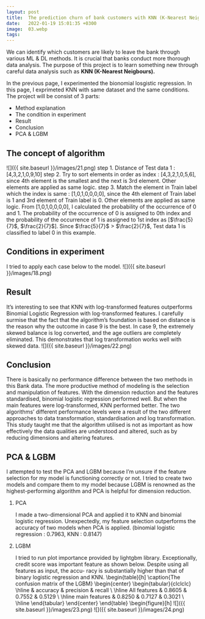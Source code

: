 ```yaml
---
layout: post
title:  The prediction churn of bank customers with KNN (K-Nearest Neigbours)
date:   2022-01-19 15:01:35 +0300
image:  03.webp
tags:   
---
```

We can identify which customers are likely to leave the bank through various ML & DL methods. It is crucial that banks conduct more thorough data analysis. The purpose of this project is to learn something new through careful data analysis such as __KNN (K-Nearest Neigbours).__

In the previous page, I experimented the bionomial losgistic regression. In this page, I exprimeted KNN with same dataset and the same conditions.
The project will be consist of 3 parts:
* Method explanation
* The condition in experiment
* Result
* Conclusion
* PCA & LGBM


## The concept of algorithm
![]({{ site.baseurl }}/images/21.png)
step 1. Distance of Test data 1 : [4,3,2,1,0,9,10]
step 2. Try to sort elements in order as index : [4,3,2,1,0,5,6], since 4th element is the smallest and the next is 3rd element. Other elements are applied as same logic.
step 3. Match the element in Train label which the index is same : [1,0,1,0,0,0,0], since the 4th element of Train label is 1 and 3rd element of Train label is 0. Other elements are applied as same logic.
From [1,0,1,0,0,0,0], I calculated the probability of the occurrence of 0 and 1. The probability of the occurrence of 0 is assigned to 0th index and the probability of the occurrence of 1 is assigned to 1st index as [$\frac{5}{7}$, $\frac{2}{7}$]. Since $\frac{5}{7}$ > $\frac{2}{7}$, Test data 1 is classified to label 0 in this example.


## Conditions in experiment
I tried to apply each case below to the model. 
![]({{ site.baseurl }}/images/18.png)


## Result
It’s interesting to see that KNN with log-transformed features outperforms Binomial Logistic Regression with log-transformed features. I carefully surmise that the fact that the algorithm’s foundation is based on distance is the reason why the outcome in case 9 is the best. In case 9, the extremely skewed balance is log converted, and the age outliers are completely eliminated. This demonstrates that log transformation works well with skewed data.
![]({{ site.baseurl }}/images/22.png)


## Conclusion
There is basically no performance difference between the two methods in this Bank data. The more productive method of modeling is the selection and manipulation of features. With the dimension reduction and the features standardised, binomial logistic regression performed well. But when the main features were log-transformed, KNN performed better.
The two algorithms’ different performance levels were a result of the two different approaches to data transformation, standardisation and log transformation. This study taught me that the algorithm utilised is not as important as how effectively the data qualities are understood and altered, such as by reducing dimensions and altering features.


## PCA & LGBM
I attempted to test the PCA and LGBM because I’m unsure if the feature selection for my model is functioning correctly or not. I tried to create two models and compare them to my model because LGBM is renowned as the highest-performing algorithm and PCA is helpful for dimension reduction.

1. PCA
   
   I made a two-dimensional PCA and applied it to KNN and binomial logistic regression. Unexpectedly, my feature selection outperforms the accuracy of two models when PCA is applied. (binomial logistic regression : 0.7963, KNN : 0.8147)

2. LGBM

   I tried to run plot importance provided by lightgbm library. Exceptionally, credit score was important feature as shown below. Despite using all features as input, the accu- racy is substantially higher than that of binary logistic regression and KNN.
\begin{table}[h]
\caption{The confusion matrix of the LGBM}
\begin{center}
\begin{tabular}{clclclc}
\hline
         & accuracy  & precision  & recall   \\
\hline
All features  & 0.8605 & 0.7552 & 0.5129   \\
\hline
main features  & 0.8250 & 0.7127 & 0.3021   \\
\hline
\end{tabular}
\end{center}
\end{table}
\begin{figure}[h]
![]({{ site.baseurl }}/images/23.png)
![]({{ site.baseurl }}/images/24.png)
   
